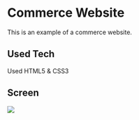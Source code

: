 <h1> Commerce Website</h1>

This is an example of a commerce website.

<h2> Used Tech </h2>

Used HTML5 & CSS3

<h2> Screen </h2>
 
 ![](ekran.gif)
